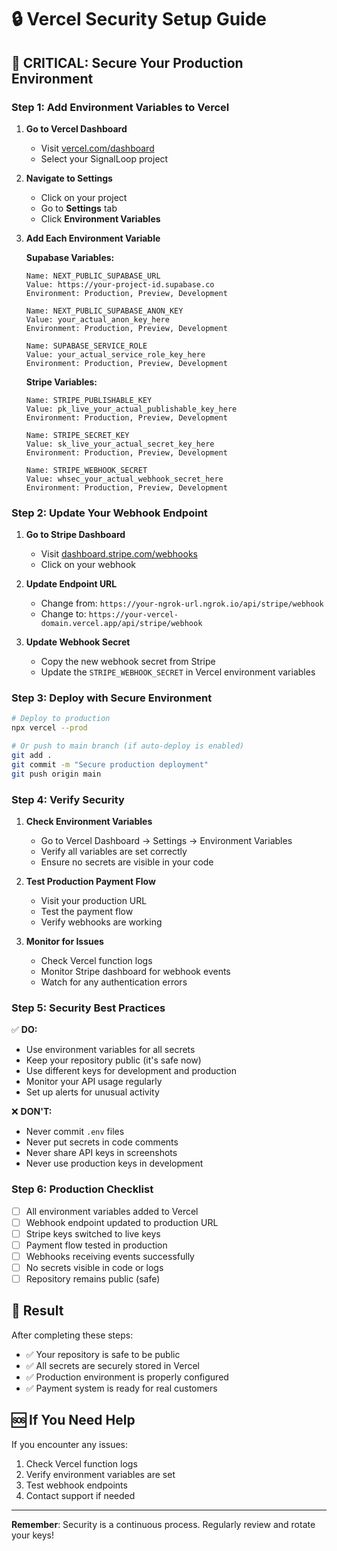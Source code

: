 # 🔒 Vercel Security Setup Guide

## 🚨 CRITICAL: Secure Your Production Environment

### Step 1: Add Environment Variables to Vercel

1. **Go to Vercel Dashboard**
   - Visit [vercel.com/dashboard](https://vercel.com/dashboard)
   - Select your SignalLoop project

2. **Navigate to Settings**
   - Click on your project
   - Go to **Settings** tab
   - Click **Environment Variables**

3. **Add Each Environment Variable**

   **Supabase Variables:**
   ```
   Name: NEXT_PUBLIC_SUPABASE_URL
   Value: https://your-project-id.supabase.co
   Environment: Production, Preview, Development

   Name: NEXT_PUBLIC_SUPABASE_ANON_KEY
   Value: your_actual_anon_key_here
   Environment: Production, Preview, Development

   Name: SUPABASE_SERVICE_ROLE
   Value: your_actual_service_role_key_here
   Environment: Production, Preview, Development
   ```

   **Stripe Variables:**
   ```
   Name: STRIPE_PUBLISHABLE_KEY
   Value: pk_live_your_actual_publishable_key_here
   Environment: Production, Preview, Development

   Name: STRIPE_SECRET_KEY
   Value: sk_live_your_actual_secret_key_here
   Environment: Production, Preview, Development

   Name: STRIPE_WEBHOOK_SECRET
   Value: whsec_your_actual_webhook_secret_here
   Environment: Production, Preview, Development
   ```

### Step 2: Update Your Webhook Endpoint

1. **Go to Stripe Dashboard**
   - Visit [dashboard.stripe.com/webhooks](https://dashboard.stripe.com/webhooks)
   - Click on your webhook

2. **Update Endpoint URL**
   - Change from: `https://your-ngrok-url.ngrok.io/api/stripe/webhook`
   - Change to: `https://your-vercel-domain.vercel.app/api/stripe/webhook`

3. **Update Webhook Secret**
   - Copy the new webhook secret from Stripe
   - Update the `STRIPE_WEBHOOK_SECRET` in Vercel environment variables

### Step 3: Deploy with Secure Environment

```bash
# Deploy to production
npx vercel --prod

# Or push to main branch (if auto-deploy is enabled)
git add .
git commit -m "Secure production deployment"
git push origin main
```

### Step 4: Verify Security

1. **Check Environment Variables**
   - Go to Vercel Dashboard → Settings → Environment Variables
   - Verify all variables are set correctly
   - Ensure no secrets are visible in your code

2. **Test Production Payment Flow**
   - Visit your production URL
   - Test the payment flow
   - Verify webhooks are working

3. **Monitor for Issues**
   - Check Vercel function logs
   - Monitor Stripe dashboard for webhook events
   - Watch for any authentication errors

### Step 5: Security Best Practices

✅ **DO:**
- Use environment variables for all secrets
- Keep your repository public (it's safe now)
- Use different keys for development and production
- Monitor your API usage regularly
- Set up alerts for unusual activity

❌ **DON'T:**
- Never commit `.env` files
- Never put secrets in code comments
- Never share API keys in screenshots
- Never use production keys in development

### Step 6: Production Checklist

- [ ] All environment variables added to Vercel
- [ ] Webhook endpoint updated to production URL
- [ ] Stripe keys switched to live keys
- [ ] Payment flow tested in production
- [ ] Webhooks receiving events successfully
- [ ] No secrets visible in code or logs
- [ ] Repository remains public (safe)

## 🎯 Result

After completing these steps:
- ✅ Your repository is safe to be public
- ✅ All secrets are securely stored in Vercel
- ✅ Production environment is properly configured
- ✅ Payment system is ready for real customers

## 🆘 If You Need Help

If you encounter any issues:
1. Check Vercel function logs
2. Verify environment variables are set
3. Test webhook endpoints
4. Contact support if needed

---

**Remember**: Security is a continuous process. Regularly review and rotate your keys!
